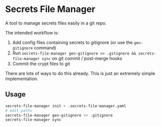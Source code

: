 # Secrets File Manager

A tool to manage secrets files easily in a git repo.

The intended workflow is:

1. Add config files containing secrets to gitignore (or use the `gen-gitignore` command)
2. Run `secrets-file-manager gen-gitignore >> .gitignore && secrets-file-manager sync` on git commit / post-merge hooks
3. Commit the crypt files to git

There are lots of ways to do this already.
This is just an extremely simple implementation.

## Usage

```bash
secrets-file-manager init > .secrets-file-manager.yaml
# edit paths
secrets-file-manager gen-gitignore >> .gitignore
secrets-file-manager sync
```
